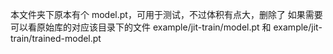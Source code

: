 本文件夹下原本有个 model.pt，可用于测试，不过体积有点大，删除了
如果需要可以看原始库的对应该目录下的文件 example/jit-train/model.pt 和 example/jit-train/trained-model.pt
